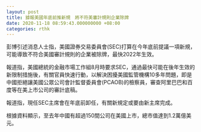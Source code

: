 ```yaml
---
layout: post
title: 據報美國年底前推新規　將不符美審計規則企業除牌
date: 2020-11-18 08:59:43.000000000 +08:00
categories: rthk
---
```


彭博引述消息人士指，美國證券交易委員會(SEC)打算在今年底前提議一項新規，可能導致不符合美國審計規則的企業被除牌，最快2022年生效。

報道指，美國總統的金融市場工作組8月時要求SEC，通過最快可能在後年生效的新限制措施後，有關官員快速行動，以解決困擾美國監管機構10多年問題，即是中國拒絕讓美國公眾公司會計監督委員會(PCAOB)的檢察員，審查阿里巴巴和百度等在美上市公司的審計底稿。

報道指，現任SEC主席會在年底前卸任，有關新規定或要由新主席完成。

根據資料顯示，至去年中國有超過150間公司在美國上市，總市值達到1.2萬億美元。
